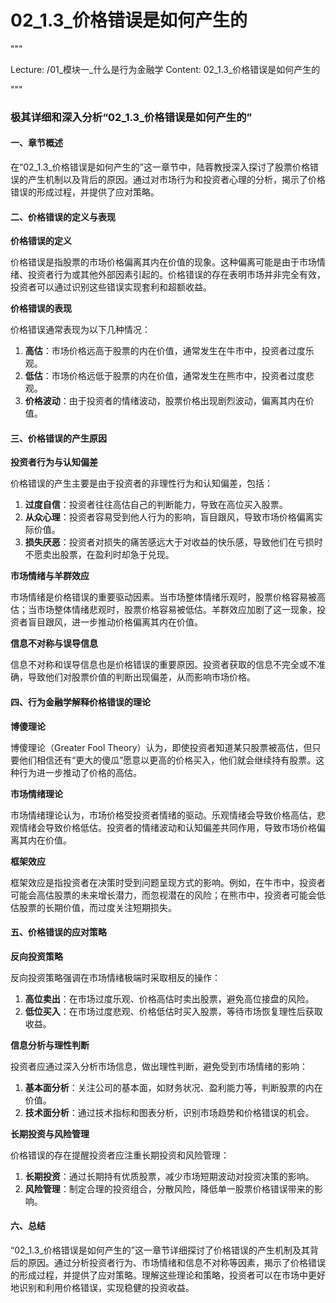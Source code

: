 # 02_1.3_价格错误是如何产生的

"""

Lecture: /01_模块一_什么是行为金融学
Content: 02_1.3_价格错误是如何产生的

"""

### 极其详细和深入分析“02_1.3_价格错误是如何产生的”

#### 一、章节概述

在“02_1.3_价格错误是如何产生的”这一章节中，陆蓉教授深入探讨了股票价格错误的产生机制以及背后的原因。通过对市场行为和投资者心理的分析，揭示了价格错误的形成过程，并提供了应对策略。

#### 二、价格错误的定义与表现

**价格错误的定义**

价格错误是指股票的市场价格偏离其内在价值的现象。这种偏离可能是由于市场情绪、投资者行为或其他外部因素引起的。价格错误的存在表明市场并非完全有效，投资者可以通过识别这些错误实现套利和超额收益。

**价格错误的表现**

价格错误通常表现为以下几种情况：

1. **高估**：市场价格远高于股票的内在价值，通常发生在牛市中，投资者过度乐观。
2. **低估**：市场价格远低于股票的内在价值，通常发生在熊市中，投资者过度悲观。
3. **价格波动**：由于投资者的情绪波动，股票价格出现剧烈波动，偏离其内在价值。

#### 三、价格错误的产生原因

**投资者行为与认知偏差**

价格错误的产生主要是由于投资者的非理性行为和认知偏差，包括：

1. **过度自信**：投资者往往高估自己的判断能力，导致在高位买入股票。
2. **从众心理**：投资者容易受到他人行为的影响，盲目跟风，导致市场价格偏离实际价值。
3. **损失厌恶**：投资者对损失的痛苦感远大于对收益的快乐感，导致他们在亏损时不愿卖出股票，在盈利时却急于兑现。

**市场情绪与羊群效应**

市场情绪是价格错误的重要驱动因素。当市场整体情绪乐观时，股票价格容易被高估；当市场整体情绪悲观时，股票价格容易被低估。羊群效应加剧了这一现象，投资者盲目跟风，进一步推动价格偏离其内在价值。

**信息不对称与误导信息**

信息不对称和误导信息也是价格错误的重要原因。投资者获取的信息不完全或不准确，导致他们对股票价值的判断出现偏差，从而影响市场价格。

#### 四、行为金融学解释价格错误的理论

**博傻理论**

博傻理论（Greater Fool Theory）认为，即使投资者知道某只股票被高估，但只要他们相信还有“更大的傻瓜”愿意以更高的价格买入，他们就会继续持有股票。这种行为进一步推动了价格的高估。

**市场情绪理论**

市场情绪理论认为，市场价格受投资者情绪的驱动。乐观情绪会导致价格高估，悲观情绪会导致价格低估。投资者的情绪波动和认知偏差共同作用，导致市场价格偏离其内在价值。

**框架效应**

框架效应是指投资者在决策时受到问题呈现方式的影响。例如，在牛市中，投资者可能会高估股票的未来增长潜力，而忽视潜在的风险；在熊市中，投资者可能会低估股票的长期价值，而过度关注短期损失。

#### 五、价格错误的应对策略

**反向投资策略**

反向投资策略强调在市场情绪极端时采取相反的操作：

1. **高位卖出**：在市场过度乐观、价格高估时卖出股票，避免高位接盘的风险。
2. **低位买入**：在市场过度悲观、价格低估时买入股票，等待市场恢复理性后获取收益。

**信息分析与理性判断**

投资者应通过深入分析市场信息，做出理性判断，避免受到市场情绪的影响：

1. **基本面分析**：关注公司的基本面，如财务状况、盈利能力等，判断股票的内在价值。
2. **技术面分析**：通过技术指标和图表分析，识别市场趋势和价格错误的机会。

**长期投资与风险管理**

价格错误的存在提醒投资者应注重长期投资和风险管理：

1. **长期投资**：通过长期持有优质股票，减少市场短期波动对投资决策的影响。
2. **风险管理**：制定合理的投资组合，分散风险，降低单一股票价格错误带来的影响。

#### 六、总结

“02_1.3_价格错误是如何产生的”这一章节详细探讨了价格错误的产生机制及其背后的原因。通过分析投资者行为、市场情绪和信息不对称等因素，揭示了价格错误的形成过程，并提供了应对策略。理解这些理论和策略，投资者可以在市场中更好地识别和利用价格错误，实现稳健的投资收益。
